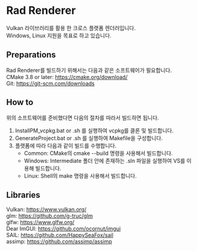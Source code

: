 # Rad Renderer

Vulkan 라이브러리를 활용 한 크로스 플랫폼 렌더러입니다.  
Windows, Linux 지원을 목표로 하고 있습니다.

## Preparations
Rad Renderer를 빌드하기 위해서는 다음과 같은 소프트웨어가 필요합니다.  
CMake 3.8 or later: https://cmake.org/download/  
Git: https://git-scm.com/downloads  

## How to
위의 소프트웨어를 준비했다면 다음의 절차를 따라서 빌드하면 됩니다.  
1. InstallPM_vcpkg.bat or .sh 를 실행하여 vcpkg를 클론 및 빌드합니다.  
2. GenerateProject.bat or .sh 를 실행하여 Makefile을 구성합니다.  
3. 플랫폼에 따라 다음과 같이 빌드를 수행합니다.
    - Common: CMake의 cmake --build 명령을 사용해서 빌드합니다.  
    - Windows: Intermediate 폴더 안에 존재하는 .sln 파일을 실행하여 VS를 이용해 빌드합니다.  
    - Linux: Shell의 make 명령을 사용해서 빌드합니다.  

## Libraries
Vulkan: https://www.vulkan.org/   
glm: https://github.com/g-truc/glm  
glfw: https://www.glfw.org/  
Dear ImGUI: https://github.com/ocornut/imgui  
SAIL: https://github.com/HappySeaFox/sail  
assimp: https://github.com/assimp/assimp  


